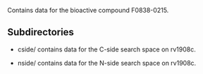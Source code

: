 Contains data for the bioactive compound F0838-0215.

## Subdirectories

- cside/ contains data for the C-side search space on rv1908c.

- nside/ contains data for the N-side search space on rv1908c.

